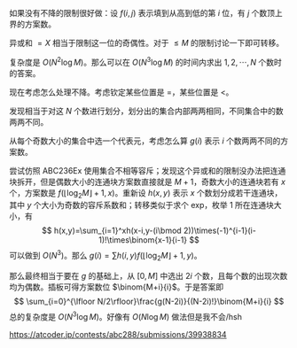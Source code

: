 如果没有不降的限制很好做：设 $f(i,j)$ 表示填到从高到低的第 $i$ 位，有 $j$ 个数顶上界的方案数。

异或和 $=X$ 相当于限制这一位的奇偶性。对于 $\le M$ 的限制讨论一下即可转移。

复杂度是 $O(N^2\log M)$。那么可以在 $O(N^3\log M)$ 的时间内求出 $1,2,\cdots,N$ 个数时的答案。

现在考虑怎么处理不降。考虑钦定某些位置是 $=$，某些位置是 $<$。

发现相当于对这 $N$ 个数进行划分，划分出的集合内部两两相同，不同集合中的数两两不同。

从每个奇数大小的集合中选一个代表元，考虑怎么算 $g(i)$ 表示 $i$ 个数两两不同的方案数。

尝试仿照 ABC236Ex 使用集合不相等容斥；发现这个异或和的限制没办法把连通块拆开，但是偶数大小的连通块方案数直接就是 $M+1$，奇数大小的连通块若有 $x$ 个，方案数是 $f(\lfloor \log_2M\rfloor +1,x)$。重新设 $h(x,y)$ 表示 $x$ 个数划分成若干连通块，其中 $y$ 个大小为奇数的容斥系数和；转移类似于求个 exp，枚举 $1$ 所在连通块大小，有
$$
h(x,y)=\sum_{i=1}^xh(x-i,y-(i\bmod 2))\times(-1)^{i-1}(i-1)!\times\binom{x-1}{i-1}
$$
可以做到 $O(N^3)$。那么 $g(i)=\sum h(i,y)f(\lfloor \log_2M\rfloor +1,y)$。

那么最终相当于要在 $g$ 的基础上，从 $[0,M]$ 中选出 $2i$ 个数，且每个数的出现次数均为偶数。插板可得方案数位 $\binom{M+i}{i}$。于是答案即
$$
\sum_{i=0}^{\lfloor N/2\rfloor}\frac{g(N-2i)}{(N-2i)!}\binom{M+i}{i}
$$
总的复杂度是 $O(N^3\log M)$。好像有 $O(N\log M)$ 做法但是我不会/hsh

https://atcoder.jp/contests/abc288/submissions/39938834